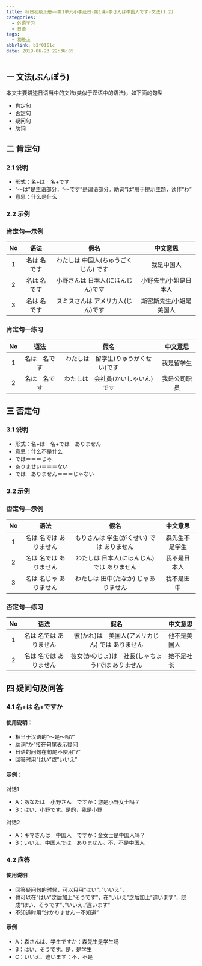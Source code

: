 ```yaml
---
title: 标日初级上册——第1单元小李赴日-第1课-李さんは中国人です-文法(1.2)
categories:
  - 外语学习
  - 日语
tags:
  - 初级上
abbrlink: b2f0161c
date: 2019-06-23 22:36:05
---
```

## 一 文法(ぶんぽう)
本文主要讲述日语当中的文法(类似于汉语中的语法)，如下面的句型    

* 肯定句 
* 否定句
* 疑问句
* 助词

<!--more-->

## 二 肯定句

###  2.1 说明
* 形式：名+は　名+です
* “〜は”是主语部分，“〜です”是谓语部分。助词“は”用于提示主题，读作“わ”
* 意思：什么是什么

### 2.2 示例

###  肯定句—示例
|  No  |    语法     |                 假名                 |        中文意思         |
| :--: | :---------: | :----------------------------------: | :---------------------: |
|  1   | 名は 名です | わたしは 中国人(ちゅうごくじん) です |       我是中国人        |
|  2   | 名は 名です |  小野さんは 日本人(にほんじん)です   |  小野先生/小姐是日本人  |
|  3   | 名は 名です |  スミスさんは アメリカ人(じん)です   | 斯密斯先生/小姐是美国人 |

###  肯定句—练习 
|  No  |     语法     |                 假名                 |   中文意思   |
| :--: | :----------: | :----------------------------------: | :----------: |
|  1   | 名は　名です | わたしは　留学生(りゅうがくせい)です |  我是留学生  |
|  2   | 名は　名です |  わたしは　会社員(かいしゃいん)です  | 我是公司职员 |


## 三 否定句

###  3.1 说明
* 形式：名+は　名+では　ありません
* 意思：什么不是什么
* では＝＝＝じゃ
* ありませい＝＝＝ない
* では　ありません＝＝＝じゃない

### 3.2 示例

###  否定句—示例
|  No  |          语法          |                     假名                     |    中文意思    |
| :--: | :--------------------: | :------------------------------------------: | :------------: |
|  1   | 名は 名では ありません |  もりさんは 学生(がくせい) では ありません   | 森先生不是学生 |
|  2   | 名は 名では ありません | わたしは  日本人(にほんじん) では ありません |  我不是日本人  |
|  3   | 名は 名じゃ ありません |     わたしは 田中(たなか) じゃありません     |   我不是田中   |

###  否定句—练习 
|  No  |          语法          |                       假名                        | 中文意思     |
| :--: | :--------------------: | :-----------------------------------------------: | ------------ |
|  1   | 名は 名では ありません | 彼(かれ)は　美国人(アメリカじん) では ありません  | 他不是美国人 |
|  2   | 名は 名では ありません | 彼女(かのじょ)は　社長(しゃちょう)では ありません | 她不是社长   |


## 四 疑问句及问答

###  4.1 名+は  名+ですか

#### 使用说明：

* 相当于汉语的“～是～吗?”
* 助词“か”接在句尾表示疑问
* 日语的问句在句尾不使用“?”
* 回答时用“はい”或“いいえ”

#### 示例：

对话1

* A：あなたは　小野さん　ですか：您是小野女士吗？
* B：はい、小野です。是的，我是小野

对话2

* A：キマさんは　中国人　ですか：金女士是中国人吗？
* B：いいえ、中国人では　ありません。不，不是中国人

### 4.2 应答

#### 使用说明

* 回答疑问句的时候，可以只用“はい”、”いいえ”，
* 也可以在“はい”之后加上“そうです”，在“いいえ”之后加上“違います”，既成“はい、そうです”、”いいえ、’違います”
* 不知道时用“分かりませんー不知道”

#### 示例

* A：森さんは、学生ですか：森先生是学生吗
* B：はい、そうです。是，是学生
* C：いいえ、違います：不，不是
